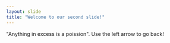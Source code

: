 ```yaml
---
layout: slide
title: "Welcome to our second slide!"
---
```

"Anything in excess is a poission".
Use the left arrow to go back!
